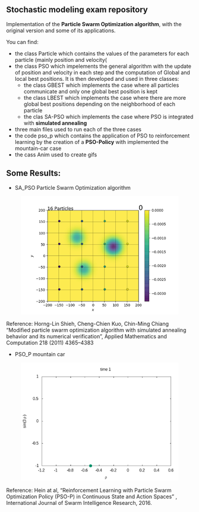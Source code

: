## Stochastic modeling exam repository

Implementation of the **Particle Swarm Optimization algorithm**, with the original version and some of its applications.

You can find:
- the class Particle which contains the values of the parameters for each particle (mainly position and velocity(
- the class PSO which impelements the general algorithm with the update of position and velocity in each step and the computation of Global and local best positions. It is then developed and used in three classes:
  - the class GBEST which implements the case where all particles communicate and only one global best position is kept
  - the class LBEST which implements the case where there are more global best positions depending on the neighborhood of each particle
  - the clas SA-PSO which implements the case where PSO is integrated with **simulated annealing**
- three main files used to run each of the three cases
- the code pso_p which contains the application of PSO to reinforcement learning by the creation of a **PSO-Policy** with implemented the mountain-car case
- the cass Anim used to create gifs


## Some Results:

* SA_PSO Particle Swarm Optimization algorithm

<figure>
  <img src="Images/SAPSO_variables_changing_ordered_gaus.gif" width=500px>
</figure>

Reference: Horng-Lin Shieh, Cheng-Chien Kuo, Chin-Ming Chiang “Modified particle swarm optimization algorithm with simulated annealing behavior and its numerical verification”, Applied Mathematics and Computation 218 (2011) 4365–4383

* PSO_P mountain car

<figure>
  <img src="Images/mountain_car.gif" width=500px>
</figure>

Reference: Hein at al, “Reinforcement Learning with Particle Swarm Optimization Policy (PSO-P) in Continuous State and Action Spaces” , International Journal of Swarm Intelligence Research, 2016.



